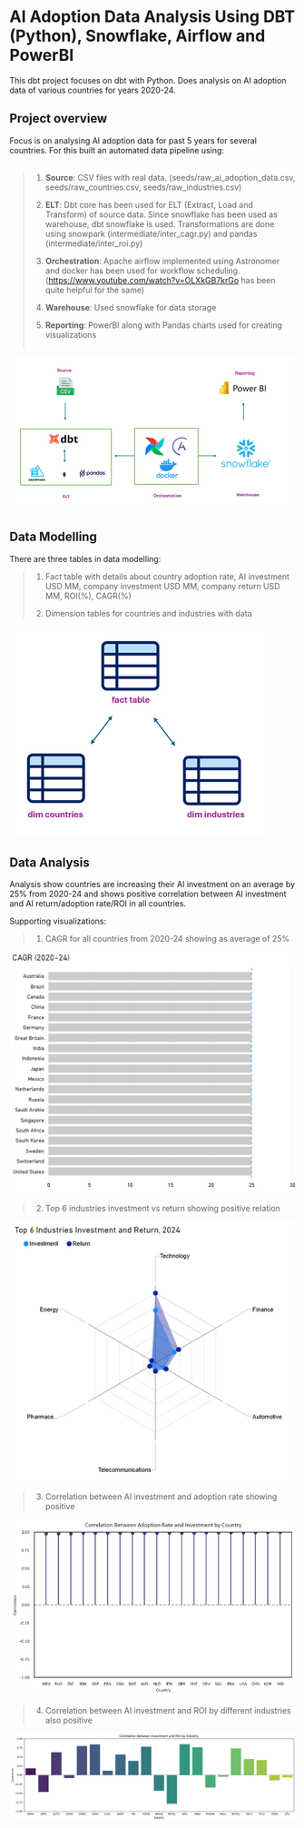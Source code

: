 # AI Adoption Data Analysis Using DBT (Python), Snowflake, Airflow and PowerBI
<u> </u>
<span font-family: Calibri>
This dbt project focuses on dbt with Python. Does analysis on AI adoption data of various countries for years 2020-24.
</span>
## Project overview
<span font-family: Calibri>
Focus is on analysing AI adoption data for past 5 years for several countries. For this built an automated data pipeline using:
<br></br>

> 1.  **Source**: CSV files with real data. (seeds/raw_ai_adoption_data.csv, seeds/raw_countries.csv, seeds/raw_industries.csv)
>
> 2.  **ELT**: Dbt core has been used for ELT (Extract, Load and Transform) of source data. Since snowflake has been used as warehouse, dbt snowflake is used. Transformations are done using snowpark (intermediate/inter_cagr.py) and pandas (intermediate/inter_roi.py)
>
> 3. **Orchestration**: Apache airflow implemented using Astronomer and docker has been used for workflow scheduling. (https://www.youtube.com/watch?v=OLXkGB7krGo has been quite helpful for the same)
>
> 4. **Warehouse**: Used snowflake for data storage
>
> 5. **Reporting**: PowerBI along with Pandas charts used for creating visualizations
<br></br>

![img](images/workflow.png)

## Data Modelling

There are three tables in data modelling:

>1.  Fact table with details about country adoption rate, AI investment USD MM, company investment USD MM, company return USD MM, ROI(%), CAGR(%)
>
>2. Dimension tables for countries and industries with data

![img](images/datamodel.png)

## Data Analysis

Analysis show countries are increasing their AI investment on an average by 25% from 2020-24 and shows positive correlation between AI investment and AI return/adoption rate/ROI in all countries.

Supporting visualizations:

>1. CAGR for all countries from 2020-24 showing as average of 25%

![img](images/cagr.png)

>2. Top 6 industries investment vs return showing positive relation

![img](<images/industries vs return.png>)

>3. Correlation between AI investment and adoption rate showing positive

![img](<images/adoption rate vs investment.png>)

>4. Correlation between AI investment and ROI by different industries also positive

![img](images/correlation.png)

</span>
